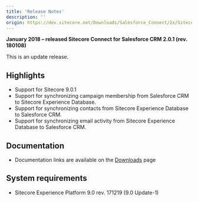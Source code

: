 ```yaml
---
title: 'Release Notes'
description: ''
origin: https://dev.sitecore.net/Downloads/Salesforce_Connect/2x/Sitecore_Connect_for_Salesforce_CRM_201/Release_Notes
---
```


**January 2018 – released Sitecore Connect for Salesforce CRM 2.0.1 (rev. 180108)**

This is an update release.

## Highlights

- Support for Sitecore 9.0.1
- Support for synchronizing campaign membership from Salesforce CRM to Sitecore Experience Database.
- Support for synchronizing contacts from Sitecore Experience Database to Salesforce CRM.
- Support for synchronizing email activity from Sitecore Experience Database to Salesforce CRM.

## Documentation

- Documentation links are available on the [Downloads](/downloads/Salesforce_Connect/2x/Sitecore_Connect_for_Salesforce_CRM_201) page

## System requirements

- Sitecore Experience Platform 9.0 rev. 171219 (9.0 Update-1)
